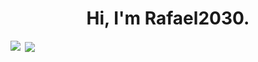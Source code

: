 <h1 align="center">Hi, I'm Rafael2030. </h1>

<a><img align="left" src="https://github-readme-stats.vercel.app/api?username=Rafael2030&title_color=fe428e&icon_color=f8d847&text_color=a9fef7&bg_color=141321&count_private=true&show_icons=true" /></a>

<a>&nbsp;<img align="center" src="https://github-readme-stats.vercel.app/api/top-langs/?username=Rafael2030&title_color=fe428e&icon_color=f8d847&text_color=a9fef7&bg_color=141321&layout=compact" /></a>
